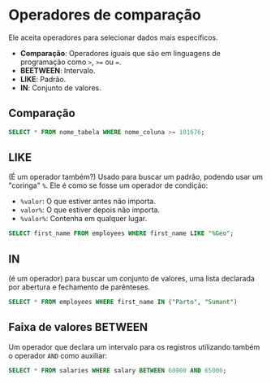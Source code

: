 # Operadores de comparação

Ele aceita operadores para selecionar dados mais específicos.

* **Comparação**: Operadores iguais que são em linguagens de programação como `>`, `>=` ou `=`.
* **BEETWEEN**: Intervalo.
* **LIKE**: Padrão.
* **IN**: Conjunto de valores.

## Comparação

```sql
SELECT * FROM nome_tabela WHERE nome_coluna >= 101676;
```

## LIKE

(É um operador também?) Usado para buscar um padrão, podendo usar um "coringa" `%`. Ele é como se fosse um operador de condição:

* `%valor`: O que estiver antes não importa.
* `valor%`: O que estiver depois não importa.
* `%valor%`: Contenha em qualquer lugar.

```sql
SELECT first_name FROM employees WHERE first_name LIKE "%Geo";
```

## IN

(é um operador) para buscar um conjunto de valores, uma lista declarada por abertura e fechamento de parênteses.

```sql
SELECT * FROM employees WHERE first_name IN ("Parto", "Sumant")
```

## Faixa de valores BETWEEN

Um operador que declara um intervalo para os registros utilizando também o operador `AND` como auxiliar:

```sql
SELECT * FROM salaries WHERE salary BETWEEN 60000 AND 65000;
```
